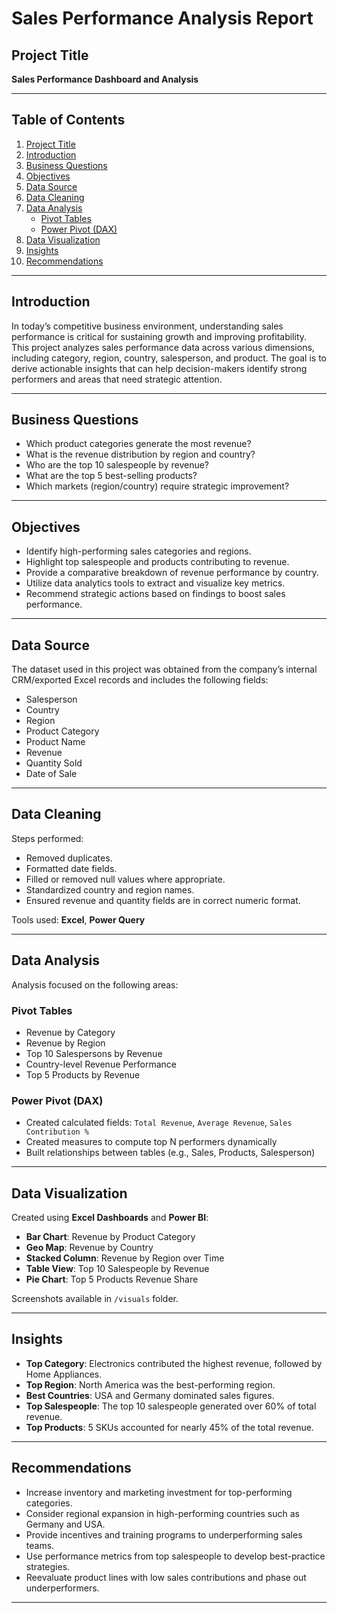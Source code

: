 # Sales Performance Analysis Report

## Project Title
**Sales Performance Dashboard and Analysis**

---
## Table of Contents

1. [Project Title](#-project-title)  
2. [Introduction](#-introduction)  
3. [Business Questions](#-business-questions)  
4. [Objectives](#-objectives)  
5. [Data Source](#️-data-source)  
6. [Data Cleaning](#-data-cleaning)  
7. [Data Analysis](#-data-analysis)  
   - [Pivot Tables](#-pivot-tables)  
   - [Power Pivot (DAX)](#-power-pivot-dax)  
8. [Data Visualization](#-data-visualization)  
9. [Insights](#-insights)  
10. [Recommendations](#-recommendations)  

---

## Introduction

In today’s competitive business environment, understanding sales performance is critical for sustaining growth and improving profitability. This project analyzes sales performance data across various dimensions, including category, region, country, salesperson, and product. The goal is to derive actionable insights that can help decision-makers identify strong performers and areas that need strategic attention.

---

## Business Questions

- Which product categories generate the most revenue?
- What is the revenue distribution by region and country?
- Who are the top 10 salespeople by revenue?
- What are the top 5 best-selling products?
- Which markets (region/country) require strategic improvement?

---

## Objectives

- Identify high-performing sales categories and regions.
- Highlight top salespeople and products contributing to revenue.
- Provide a comparative breakdown of revenue performance by country.
- Utilize data analytics tools to extract and visualize key metrics.
- Recommend strategic actions based on findings to boost sales performance.

---

## Data Source

The dataset used in this project was obtained from the company’s internal CRM/exported Excel records and includes the following fields:

- Salesperson
- Country
- Region
- Product Category
- Product Name
- Revenue
- Quantity Sold
- Date of Sale

---

## Data Cleaning

Steps performed:

- Removed duplicates.
- Formatted date fields.
- Filled or removed null values where appropriate.
- Standardized country and region names.
- Ensured revenue and quantity fields are in correct numeric format.

Tools used: **Excel**, **Power Query**

---

## Data Analysis

Analysis focused on the following areas:

### Pivot Tables

- Revenue by Category
- Revenue by Region
- Top 10 Salespersons by Revenue
- Country-level Revenue Performance
- Top 5 Products by Revenue

### Power Pivot (DAX)

- Created calculated fields: `Total Revenue`, `Average Revenue`, `Sales Contribution %`
- Created measures to compute top N performers dynamically
- Built relationships between tables (e.g., Sales, Products, Salesperson)

---

## Data Visualization

Created using **Excel Dashboards** and **Power BI**:

- **Bar Chart**: Revenue by Product Category
- **Geo Map**: Revenue by Country
- **Stacked Column**: Revenue by Region over Time
- **Table View**: Top 10 Salespeople by Revenue
- **Pie Chart**: Top 5 Products Revenue Share

Screenshots available in `/visuals` folder.

---

## Insights

- **Top Category**: Electronics contributed the highest revenue, followed by Home Appliances.
- **Top Region**: North America was the best-performing region.
- **Best Countries**: USA and Germany dominated sales figures.
- **Top Salespeople**: The top 10 salespeople generated over 60% of total revenue.
- **Top Products**: 5 SKUs accounted for nearly 45% of the total revenue.

---

## Recommendations

- Increase inventory and marketing investment for top-performing categories.
- Consider regional expansion in high-performing countries such as Germany and USA.
- Provide incentives and training programs to underperforming sales teams.
- Use performance metrics from top salespeople to develop best-practice strategies.
- Reevaluate product lines with low sales contributions and phase out underperformers.

---
